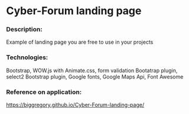 # Cyber-Forum landing page

### Description: 
Example of landing page you are free to use in your projects

### Technologies: 
Bootstrap, WOW.js with Animate.css, form validation Bootatrap plugin, select2 Bootstrap plugin,
Google fonts, Google Maps Api, Font Awesome

### Reference on application:
<https://biggregory.github.io/Cyber-Forum-landing-page/>


